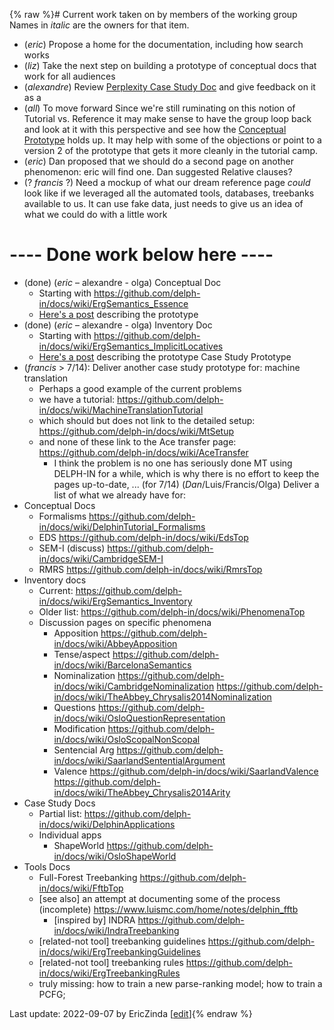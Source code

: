 {% raw %}# Current work taken on by members of the working group
Names in *italic* are the owners for that item.

- (*eric*) Propose a home for the documentation, including how search works
- (*liz*) Take the next step on building a prototype of conceptual docs that work for all audiences
- (*alexandre*)  Review [Perplexity Case Study Doc](https://blog.inductorsoftware.com/blog/PerplexityOverview) and give feedback on it as a 
- (*all*) To move forward Since we're still ruminating on this notion of Tutorial vs. Reference it may make sense to have the group loop back and look at it with this perspective and see how the [Conceptual Prototype](https://github.com/delph-in/docs/wiki/ERDWErgSemantics_Essence) holds up. It may help with some of the objections or point to a version 2 of the prototype that gets it more cleanly in the tutorial camp.
- (*eric*) Dan proposed that we should do a second page on another phenomenon: eric will find one.  Dan suggested Relative clauses? 
- (? *francis* ?) Need a mockup of what our dream reference page *could* look like if we leveraged all the automated tools, databases, treebanks available to us.  It can use fake data, just needs to give us an idea of what we could do with a little work

# ---- Done work below here ----
- (done) (*eric* – alexandre - olga) Conceptual Doc
  - Starting with https://github.com/delph-in/docs/wiki/ErgSemantics_Essence
  - [Here's a post](https://github.com/orgs/delph-in/teams/erdw/discussions/2) describing the prototype
- (done) (*eric* – alexandre - olga) Inventory Doc
  - Starting with https://github.com/delph-in/docs/wiki/ErgSemantics_ImplicitLocatives
  - [Here's a post](https://github.com/orgs/delph-in/teams/erdw/discussions/1) describing the prototype
Case Study Prototype
- (*francis* > 7/14): Deliver another case study prototype for: machine translation 
  - Perhaps a good example of the current problems
  - we have a tutorial: https://github.com/delph-in/docs/wiki/MachineTranslationTutorial
  - which should but does not link to the detailed setup: https://github.com/delph-in/docs/wiki/MtSetup
  - and none of these link to the Ace transfer page: https://github.com/delph-in/docs/wiki/AceTransfer
    - I think the problem is no one has seriously done MT using DELPH-IN for a while, which is why there is no effort to keep the pages up-to-date, ...
(for 7/14) (*Dan*/Luis/Francis/Olga) Deliver a list of what we already have for:
- Conceptual Docs
  - Formalisms	https://github.com/delph-in/docs/wiki/DelphinTutorial_Formalisms
  - EDS		https://github.com/delph-in/docs/wiki/EdsTop
  - SEM-I (discuss)	https://github.com/delph-in/docs/wiki/CambridgeSEM-I
  - RMRS  		https://github.com/delph-in/docs/wiki/RmrsTop
- Inventory docs
  - Current:    https://github.com/delph-in/docs/wiki/ErgSemantics_Inventory
  - Older list: https://github.com/delph-in/docs/wiki/PhenomenaTop
  - Discussion pages on specific phenomena
    - Apposition 	 https://github.com/delph-in/docs/wiki/AbbeyApposition
    - Tense/aspect	 https://github.com/delph-in/docs/wiki/BarcelonaSemantics
    - Nominalization	 https://github.com/delph-in/docs/wiki/CambridgeNominalization
https://github.com/delph-in/docs/wiki/TheAbbey_Chrysalis2014Nominalization
    - Questions	         https://github.com/delph-in/docs/wiki/OsloQuestionRepresentation
    - Modification	 https://github.com/delph-in/docs/wiki/OsloScopalNonScopal
    - Sentencial Arg	 https://github.com/delph-in/docs/wiki/SaarlandSententialArgument
    - Valence	   	 https://github.com/delph-in/docs/wiki/SaarlandValence
https://github.com/delph-in/docs/wiki/TheAbbey_Chrysalis2014Arity
- Case Study Docs
  - Partial list:        https://github.com/delph-in/docs/wiki/DelphinApplications
  - Individual apps
    - ShapeWorld         https://github.com/delph-in/docs/wiki/OsloShapeWorld
- Tools Docs
  - Full-Forest Treebanking         https://github.com/delph-in/docs/wiki/FftbTop 
  - [see also] an attempt at documenting some of the process (incomplete)        https://www.luismc.com/home/notes/delphin_fftb
    - [inspired by] INDRA        https://github.com/delph-in/docs/wiki/IndraTreebanking
  - [related-not tool] treebanking guidelines         https://github.com/delph-in/docs/wiki/ErgTreebankingGuidelines
  - [related-not tool] treebanking rules         https://github.com/delph-in/docs/wiki/ErgTreebankingRules 
  - truly missing: how to train a new parse-ranking model; how to train a PCFG; 

Last update: 2022-09-07 by EricZinda [[edit](https://github.com/delph-in/docs/wiki/ERDWActiveWork/_edit)]{% endraw %}